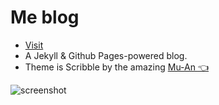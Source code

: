 # Me blog

- [Visit](https://khairulslt.github.io)
- A Jekyll & Github Pages-powered blog. 
- Theme is Scribble by the amazing [Mu-An :point_left:](https://github.com/muan/scribble)

![screenshot](https://cloud.githubusercontent.com/assets/1153134/23830104/6d4665e0-06b7-11e7-8805-57e73c346459.png)
